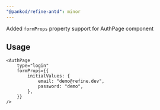 ```yaml
---
"@pankod/refine-antd": minor
---
```


Added `formProps` property support for AuthPage component

## Usage

```tsx
<AuthPage
    type="login"
    formProps={{
        initialValues: {
            email: "demo@refine.dev",
            password: "demo",
        },
    }}
/>
```